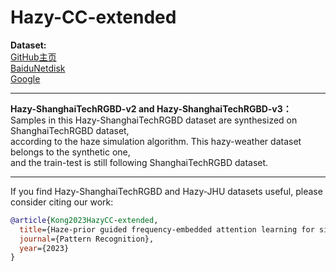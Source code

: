 # Hazy-CC-extended

**Dataset:**  
[GitHub主页](https://github.com)  
[BaiduNetdisk](https://pan.baidu.com/s/1N7cCJ3x1d7SeQnkFMLiLuw?pwd=8ox4)  
[Google](https://drive.google.com/file/d/1LMvlh7Cvs8HLc3b5xvFnEmhr0_UYrnhe/view?usp=sharing)

---

**Hazy-ShanghaiTechRGBD-v2 and Hazy-ShanghaiTechRGBD-v3：**  
Samples in this Hazy-ShanghaiTechRGBD dataset are synthesized on ShanghaiTechRGBD dataset,  
according to the haze simulation algorithm. This hazy-weather dataset belongs to the synthetic one,  
and the train-test is still following ShanghaiTechRGBD dataset.

---

If you find Hazy-ShanghaiTechRGBD and Hazy-JHU datasets useful, please consider citing our work:

```bibtex
@article{Kong2023HazyCC-extended,
  title={Haze-prior guided frequency-embedded attention learning for single-stage hazy-weather crowd counting},
  journal={Pattern Recognition},
  year={2023}
}
